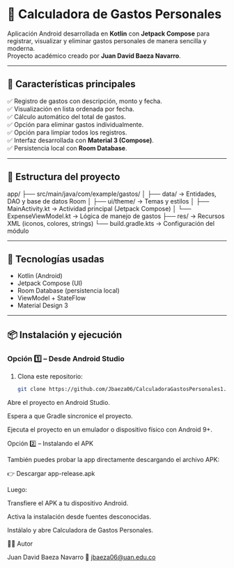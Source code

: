 # 📱 Calculadora de Gastos Personales

Aplicación Android desarrollada en **Kotlin** con **Jetpack Compose** para registrar, visualizar y eliminar gastos personales de manera sencilla y moderna.  
Proyecto académico creado por **Juan David Baeza Navarro**.

---

## 🚀 Características principales

✅ Registro de gastos con descripción, monto y fecha.  
✅ Visualización en lista ordenada por fecha.  
✅ Cálculo automático del total de gastos.  
✅ Opción para eliminar gastos individualmente.  
✅ Opción para limpiar todos los registros.  
✅ Interfaz desarrollada con **Material 3 (Compose)**.  
✅ Persistencia local con **Room Database**.

---

## 🧱 Estructura del proyecto

app/
├── src/main/java/com/example/gastos/
│ ├── data/ → Entidades, DAO y base de datos Room
│ ├── ui/theme/ → Temas y estilos
│ ├── MainActivity.kt → Actividad principal (Jetpack Compose)
│ └── ExpenseViewModel.kt → Lógica de manejo de gastos
├── res/ → Recursos XML (iconos, colores, strings)
└── build.gradle.kts → Configuración del módulo


---

## 🧩 Tecnologías usadas

- Kotlin (Android)
- Jetpack Compose (UI)
- Room Database (persistencia local)
- ViewModel + StateFlow
- Material Design 3

---

## 📦 Instalación y ejecución

### Opción 1️⃣ – Desde Android Studio
1. Clona este repositorio:
   ```bash
   git clone https://github.com/Jbaeza06/CalculadoraGastosPersonales1.1.git


Abre el proyecto en Android Studio.

Espera a que Gradle sincronice el proyecto.

Ejecuta el proyecto en un emulador o dispositivo físico con Android 9+.

Opción 2️⃣ – Instalando el APK

También puedes probar la app directamente descargando el archivo APK:

👉 Descargar app-release.apk

Luego:

Transfiere el APK a tu dispositivo Android.

Activa la instalación desde fuentes desconocidas.

Instálalo y abre Calculadora de Gastos Personales.

🧑‍💻 Autor

Juan David Baeza Navarro
📧 jbaeza06@uan.edu.co
